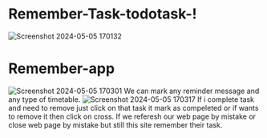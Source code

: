# Remember-Task-todotask-!
![Screenshot 2024-05-05 170132](https://github.com/harshhkd/Remember-Task-todotask-/assets/124240362/569c06d5-3376-48f4-a26e-b3a5b40a593d)
# Remember-app
![Screenshot 2024-05-05 170301](https://github.com/harshhkd/Remember-Task-todotask-/assets/124240362/957597f1-ab75-4370-aaa3-aa357ee769cf)
We can mark any reminder message and any type of timetable.
![Screenshot 2024-05-05 170317](https://github.com/harshhkd/Remember-Task-todotask-/assets/124240362/646003e5-1cbf-41e4-ae8c-b2b09690aa7e)
If i complete task and need to remove just click on that task it mark as compeleted or if wants to remove it then click on cross.
If we referesh our web page by mistake or close web page by mistake but still this site remember their task.

